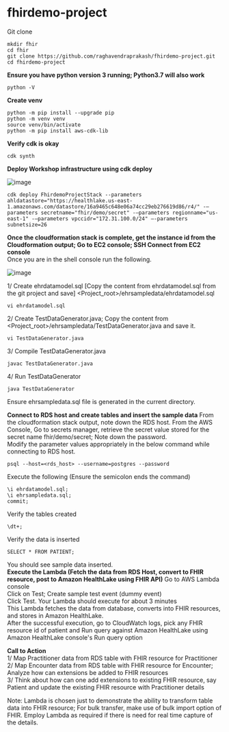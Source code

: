 # fhirdemo-project

Git clone
```
mkdir fhir
cd fhir
git clone https://github.com/raghavendraprakash/fhirdemo-project.git
cd fhirdemo-project
```
**Ensure you have python version 3 running; Python3.7 will also work** 
```
python -V
```
**Create venv**
```
python -m pip install --upgrade pip
python -m venv venv
source venv/bin/activate
python -m pip install aws-cdk-lib
```
**Verify cdk is okay**
```
cdk synth
```
**Deploy Workshop infrastructure using cdk deploy**

![image](https://github.com/raghavendraprakash/fhirdemo-project/assets/6112970/ca230938-2ae6-42c7-ae95-629557df86ad)


```
cdk deploy FhirdemoProjectStack --parameters ahldatastore="https://healthlake.us-east-1.amazonaws.com/datastore/16a9465c648e06a74cc29eb276619d86/r4/" -—parameters secretname="fhir/demo/secret" -—parameters regionname="us-east-1" -—parameters vpccidr="172.31.100.0/24" —-parameters subnetsize=26
```
**Once the cloudformation stack is complete, get the instance id from the Cloudformation output; Go to EC2 console; SSH Connect from EC2 console**
<Br> Once you are in the shell console run the following.

![image](https://github.com/raghavendraprakash/fhirdemo-project/assets/6112970/f5a78ade-68fa-4fd4-8ae6-8ece9840384a)

1/ Create ehrdatamodel.sql [Copy the content from ehrdatamodel.sql from the git project and save] <Project_root>/ehrsampledata/ehrdatamodel.sql
```
vi ehrdatamodel.sql
```
2/ Create TestDataGenerator.java; Copy the content from <Project_root>/ehrsampledata/TestDataGenerator.java and save it.
```
vi TestDataGenerator.java
```
3/ Compile TestDataGenerator.java
```
javac TestDataGenerator.java
```
4/ Run TestDataGenerator
```
java TestDataGenerator
```
Ensure ehrsampledata.sql file is generated in the current directory.

**Connect to RDS host and create tables and insert the sample data**
From the cloudformation stack output, note down the RDS host.
From the AWS Console, Go to secrets manager, retrieve the secret value stored for the secret name fhir/demo/secret; Note down the password.<br>
Modify the parameter values appropriately in the below command while connecting to RDS host.
```
psql --host=<rds_host> --username=postgres --password
```
Execute the following (Ensure the semicolon ends the command)
```
\i ehrdatamodel.sql;
\i ehrsampledata.sql;
commit;
```
Verify the tables created
```
\dt+;
````
Verify the data is inserted
```
SELECT * FROM PATIENT;
```
You should see sample data inserted.
<br>
**Execute the Lambda (Fetch the data from RDS Host, convert to FHIR resource, post to Amazon HealthLake using FHIR API)**
Go to AWS Lambda console<br>
Click on Test; Create sample test event (dummy event) <br>
Click Test. Your Lambda should execute for about 3 minutes<br>
This Lambda fetches the data from database, converts into FHIR resources, and stores in Amazon HealthLake.<br>
After the successful execution, go to CloudWatch logs, pick any FHIR resource id of patient and Run query against Amazon HealthLake using Amazon HealthLake console's Run query option <br>

**Call to Action**
<br>
1/ Map Practitioner data from RDS table with FHIR resource for Practitioner <br>
2/ Map Encounter data from RDS table with FHIR resource for Encounter; Analyze how can extensions be added to FHIR resources <br>
3/ Think about how can one add extensions to existing FHIR resource, say Patient and update the existing FHIR resource with Practitioner details <br>

Note: Lambda is chosen just to demonstrate the ability to transform table data into FHIR resource; For bulk transfer, make use of bulk import option of FHIR. Employ Lambda as required if there is need for real time capture of the details.
<br>




